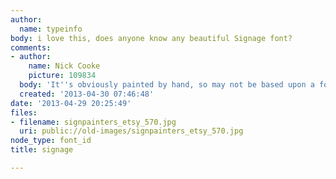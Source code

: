 ```yaml
---
author:
  name: typeinfo
body: i love this, does anyone know any beautiful Signage font?
comments:
- author:
    name: Nick Cooke
    picture: 109834
  body: 'It''s obviously painted by hand, so may not be based upon a font '
  created: '2013-04-30 07:46:48'
date: '2013-04-29 20:25:49'
files:
- filename: signpainters_etsy_570.jpg
  uri: public://old-images/signpainters_etsy_570.jpg
node_type: font_id
title: signage

---
```

